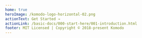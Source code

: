 ```yaml
---
home: true
heroImage: /komodo-logo-horizontal-02.png
actionText: Get Started →
actionLink: /basic-docs/000-start-here/001-introduction.html
footer: MIT Licensed | Copyright © 2018-present Komodo
---
```

